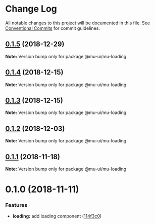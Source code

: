 # Change Log

All notable changes to this project will be documented in this file.
See [Conventional Commits](https://conventionalcommits.org) for commit guidelines.

## [0.1.5](https://github.com/mu-ui/mu-ui/compare/@mu-ui/mu-loading@0.1.4...@mu-ui/mu-loading@0.1.5) (2018-12-29)

**Note:** Version bump only for package @mu-ui/mu-loading





## [0.1.4](https://github.com/mu-ui/mu-ui/compare/@mu-ui/mu-loading@0.1.3...@mu-ui/mu-loading@0.1.4) (2018-12-15)

**Note:** Version bump only for package @mu-ui/mu-loading





## [0.1.3](https://github.com/mu-ui/mu-ui/compare/@mu-ui/mu-loading@0.1.2...@mu-ui/mu-loading@0.1.3) (2018-12-15)

**Note:** Version bump only for package @mu-ui/mu-loading





## [0.1.2](https://github.com/mu-ui/mu-ui/compare/@mu-ui/mu-loading@0.1.1...@mu-ui/mu-loading@0.1.2) (2018-12-03)

**Note:** Version bump only for package @mu-ui/mu-loading





## [0.1.1](https://github.com/mu-ui/mu-ui/compare/@mu-ui/mu-loading@0.1.0...@mu-ui/mu-loading@0.1.1) (2018-11-18)

**Note:** Version bump only for package @mu-ui/mu-loading





# 0.1.0 (2018-11-11)


### Features

* **loading:** add loading component ([114f3c0](https://github.com/mu-ui/mu-ui/commit/114f3c0))

